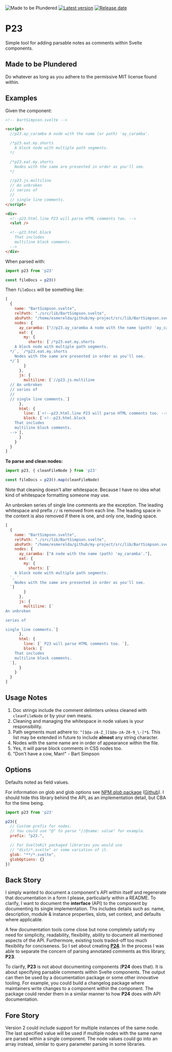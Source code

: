 ![Made to be Plundered](https://img.shields.io/badge/Made%20to%20be%20Plundered-royalblue)
[![Latest version](https://img.shields.io/github/v/release/PaulioRandall/p23)](https://github.com/PaulioRandall/p23/releases)
[![Release date](https://img.shields.io/github/release-date/PaulioRandall/p23)](https://github.com/PaulioRandall/p23/releases)

# P23

Simple tool for adding parsable notes as comments within Svelte components.

## Made to be Plundered

Do whatever as long as you adhere to the permissive MIT license found within.

## Examples

Given the component:

```html
<!-- BartSimpson.svelte -->

<script>
  //p23.ay_caramba A node with the name (or path) 'ay_caramba'.

  /*p23.eat.my.shorts
    A block node with multiple path segments.
  */

  /*p23.eat.my.shorts
    Nodes with the same are presented in order as you'll see.
  */

  //p23.js.multiline
  // An unbroken
  // series of
  //
  // single line comments.
</script>

<div>
  <!--p23.html.line P23 will parse HTML comments too. -->
  <slot />

  <!--p23.html.block
    That includes
    multiline block comments. 
  -->
</div>
```

When parsed with:

```js
import p23 from 'p23'

const fileDocs = p23()
```

Then `fileDocs` will be something like:

```js
[
  {
    name: "BartSimpson.svelte",
    relPath: "./src/lib/BartSimpson.svelte",
    absPath: "/home/esmerelda/github/my-project/src/lib/BartSimpson.svelte",
    nodes: {
      ay_caramba: ["//p23.ay_caramba A node with the name (path) 'ay_caramba'."],
      eat: {
        my: {
          shorts: [`/*p23.eat.my.shorts
    A block node with multiple path segments.
  */`, `/*p23.eat.my.shorts
    Nodes with the same are presented in order as you'll see.
  */`]
        }
      },
      js: {
        multiline: [`//p23.js.multiline
  // An unbroken
  // series of
  //
  // single line comments.`]
      },
      html: {
        line: [`<!--p23.html.line P23 will parse HTML comments too. -->`],
        block: [`<!--p23.html.block
    That includes
    multiline block comments. 
  -->`],
      }
    }
  }
]
```

**To parse and clean nodes:**

```js
import p23, { cleanFileNode } from 'p23'

const fileDocs = p23().map(cleanFileNode)
```

Note that cleaning doesn't alter whitespace. Because I have no idea what kind of whitespace formatting someone may use.

An unbroken series of single line comments are the exception. The leading whitespace and prefix `//` is removed from each line. The leading space in the
content is also removed if there is one, and only one, leading space.

```js
[
  {
    name: "BartSimpson.svelte",
    relPath: "./src/lib/BartSimpson.svelte",
    absPath: "/home/esmerelda/github/my-project/src/lib/BartSimpson.svelte",
    nodes: {
      ay_caramba: ["A node with the name (path) 'ay_caramba'."],
      eat: {
        my: {
          shorts: [`
    A block node with multiple path segments.
  `, `
    Nodes with the same are presented in order as you'll see.
  `]
        }
      },
      js: {
        multiline: [`
An unbroken

series of

single line comments.`]
      },
      html: {
        line: [` P23 will parse HTML comments too. `],
        block: [`
    That includes
    multiline block comments. 
  `],
      }
    }
  }
]
```

## Usage Notes

1. Doc strings include the comment delimters unless cleaned with `cleanFileNode` or by your own means.
2. Cleaning and managing the whitespace in node values is your responsibility.
3. Path segments must adhere to: `^[$@a-zA-Z_][$@a-zA-Z0-9_\-]*$`. This list may be extended in future to include **almost** any string character.
4. Nodes with the same name are in order of appearance within the file.
5. Yes, it will parse block comments in CSS nodes too.
6. "Don't have a cow, Man!" - Bart Simpson

## Options

Defaults noted as field values. 

For information on glob and glob options see [NPM _glob_ package](https://www.npmjs.com/package/glob) ([Github](https://github.com/isaacs/node-glob)). I should hide this library behind the API, as an implementation detail, but CBA for the time being.

```js
import p23 from 'p23'

p23({
  // Custom prefix for nodes.
  // You could use "@" to parse "//@name: value" for example.
  prefix: "p23.",

  // For SvelteKit packaged libraries you would use
  // "dist/*.svelte" or some variation of it.
  glob: "**/*.svelte",
  globOptions: {}
})
```

## Back Story

I simply wanted to document a component's API within itself and regenerate that documentation in a form I please, particularly within a README. To clarify, I want to document the **interface** (API) to the component by documenting its single implementation. Ths includes details such as: name, description, module & instance properties, slots, set context, and defaults where applicable.

A few documentation tools come close but none completely satisfy my need for simplicity, readability, flexibility, ability to document all mentioned aspects of the API. Furthermore, existing tools traded-off too much flexibility for conciseness. So I set about creating [**P24**](https://github.com/PaulioRandall/p24). In the process I was able to separate the concern of parsing annotated comments as this library, **P23**.

To clarify, **P23** is not about documenting components (**P24** does that). It is about specifying parsable comments within Svelte components. The output can then be used by a documentation package or some other innovative tooling. For example, you could build a changelog package where maintainers write changes to a component within the component. The package could render them in a similar manner to how **P24** does with API documentation.

## Fore Story

Version 2 could include support for multiple instances of the same node. The last specified value will be used if multiple nodes with the same name are parsed within a single component. The node values could go into an array instead, similar to query parameter parsing in some libraries.
